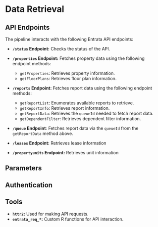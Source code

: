 # Data Retrieval

## API Endpoints

The pipeline interacts with the following Entrata API endpoints:

- **`/status` Endpoint:** Checks the status of the API.

- **`/properties` Endpoint:** Fetches property data using the following endpoint methods:
  - `getProperties`: Retrieves property information.
  - `getFloorPlans`: Retrieves floor plan information.

- **`/reports` Endpoint:** Fetches report data using the following endpoint methods:
  - `getReportList`: Enumerates available reports to retrieve.
  - `getReportInfo`: Retrieves report information.
  - `getReportData`: Retrieves the `queueId` needed to fetch report data.
  - `getDependentFilter`: Retrieves dependent filter information.

- **`/queue` Endpoint**: Fetches report data via the `queueId` from the `getReportData` method above.

- **`/leases` Endpoint:** Retrieves lease information

- **`/propertyunits` Endpoint:** Retrieves unit information

## Parameters



## Authentication


## Tools

- **`httr2`:** Used for making API requests.
- **`entrata_req_*`:** Custom R functions for API interaction.
